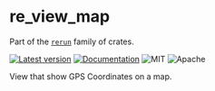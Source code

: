 # re_view_map

Part of the [`rerun`](https://github.com/rerun-io/rerun) family of crates.

[![Latest version](https://img.shields.io/crates/v/re_view_map.svg)](https://crates.io/crates/re_view_spatial)
[![Documentation](https://docs.rs/re_view_map/badge.svg)](https://docs.rs/re_view_spatial)
![MIT](https://img.shields.io/badge/license-MIT-blue.svg)
![Apache](https://img.shields.io/badge/license-Apache-blue.svg)

View that show GPS Coordinates on a map.
